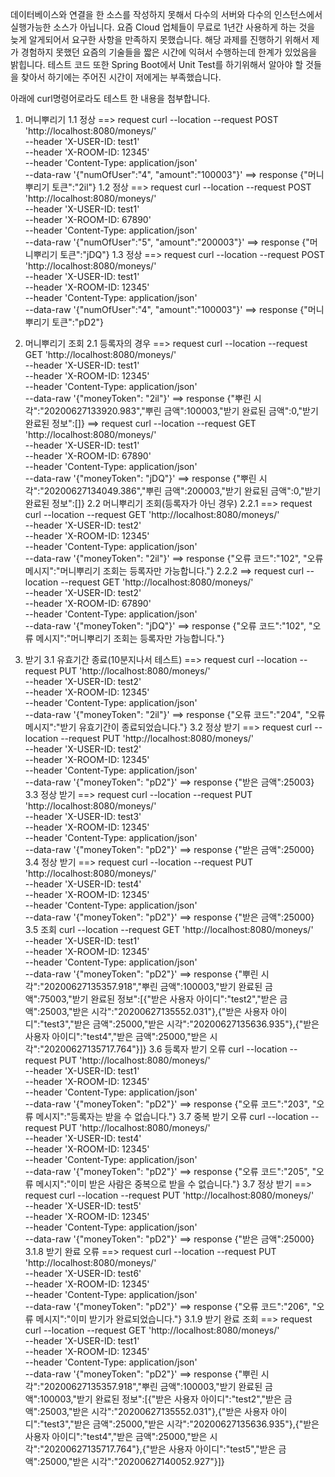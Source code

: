 데이터베이스와 연결을 한 소스를 작성하지 못해서 다수의 서버와 다수의 인스턴스에서 실행가능한 소스가 아닙니다.
요즘 Cloud 업체들이 무료로 1년간 사용하게 하는 것을 늦게 알게되어서 요구한 사항을 만족하지 못했습니다. 
해당 과제를 진행하기 위해서 제가 경험하지 못했던 요즘의 기술들을 짧은 시간에 익혀서 수행하는데 한계가 있었음을 밝힙니다.
테스트 코드 또한 Spring Boot에서 Unit Test를 하기위해서 알아야 할 것들을 찾아서 하기에는 주어진 시간이 저에게는 부족했습니다.

아래에 curl명령어로라도 테스트 한 내용을 첨부합니다.

1. 머니뿌리기
1.1 정상
==> request
curl --location --request POST 'http://localhost:8080/moneys/' \
--header 'X-USER-ID: test1' \
--header 'X-ROOM-ID: 12345' \
--header 'Content-Type: application/json' \
--data-raw '{"numOfUser":"4", "amount":"100003"}'
==> response
{"머니뿌리기 토큰":"2il"}
1.2 정상
==> request
curl --location --request POST 'http://localhost:8080/moneys/' \
--header 'X-USER-ID: test1' \
--header 'X-ROOM-ID: 67890' \
--header 'Content-Type: application/json' \
--data-raw '{"numOfUser":"5", "amount":"200003"}'
==> response
{"머니뿌리기 토큰":"jDQ"}
1.3 정상
==> request
curl --location --request POST 'http://localhost:8080/moneys/' \
--header 'X-USER-ID: test1' \
--header 'X-ROOM-ID: 12345' \
--header 'Content-Type: application/json' \
--data-raw '{"numOfUser":"4", "amount":"100003"}'
==> response
{"머니뿌리기 토큰":"pD2"}


2. 머니뿌리기 조회
2.1 등록자의 경우
==> request
curl --location --request GET 'http://localhost:8080/moneys/' \
--header 'X-USER-ID: test1' \
--header 'X-ROOM-ID: 12345' \
--header 'Content-Type: application/json' \
--data-raw '{"moneyToken": "2il"}'
==> response
{"뿌린 시각":"20200627133920.983","뿌린 금액":100003,"받기 완료된 금액":0,"받기 완료된 정보":[]}
==> request
curl --location --request GET 'http://localhost:8080/moneys/' \
--header 'X-USER-ID: test1' \
--header 'X-ROOM-ID: 67890' \
--header 'Content-Type: application/json' \
--data-raw '{"moneyToken": "jDQ"}'
==> response
{"뿌린 시각":"20200627134049.386","뿌린 금액":200003,"받기 완료된 금액":0,"받기 완료된 정보":[]}
2.2 머니뿌리기 조회(등록자가 아닌 경우)
2.2.1
==> request
curl --location --request GET 'http://localhost:8080/moneys/' \
--header 'X-USER-ID: test2' \
--header 'X-ROOM-ID: 12345' \
--header 'Content-Type: application/json' \
--data-raw '{"moneyToken": "2il"}'
==> response
{"오류 코드":"102", "오류 메시지":"머니뿌리기 조회는 등록자만 가능합니다."}
2.2.2
==> request
curl --location --request GET 'http://localhost:8080/moneys/' \
--header 'X-USER-ID: test2' \
--header 'X-ROOM-ID: 67890' \
--header 'Content-Type: application/json' \
--data-raw '{"moneyToken": "jDQ"}'
==> response
{"오류 코드":"102", "오류 메시지":"머니뿌리기 조회는 등록자만 가능합니다."}


3. 받기 
3.1 유효기간 종료(10분지나서 테스트)
==> request
curl --location --request PUT 'http://localhost:8080/moneys/' \
--header 'X-USER-ID: test2' \
--header 'X-ROOM-ID: 12345' \
--header 'Content-Type: application/json' \
--data-raw '{"moneyToken": "2il"}'
==> response
{"오류 코드":"204", "오류 메시지":"받기 유효기간이 종료되었습니다."}
3.2 정상 받기
==> request
curl --location --request PUT 'http://localhost:8080/moneys/' \
--header 'X-USER-ID: test2' \
--header 'X-ROOM-ID: 12345' \
--header 'Content-Type: application/json' \
--data-raw '{"moneyToken": "pD2"}'
==> response
{"받은 금액":25003}
3.3 정상 받기
==> request
curl --location --request PUT 'http://localhost:8080/moneys/' \
--header 'X-USER-ID: test3' \
--header 'X-ROOM-ID: 12345' \
--header 'Content-Type: application/json' \
--data-raw '{"moneyToken": "pD2"}'
==> response
{"받은 금액":25000}
3.4 정상 받기
==> request
curl --location --request PUT 'http://localhost:8080/moneys/' \
--header 'X-USER-ID: test4' \
--header 'X-ROOM-ID: 12345' \
--header 'Content-Type: application/json' \
--data-raw '{"moneyToken": "pD2"}'
==> response
{"받은 금액":25000}
3.5 조회
curl --location --request GET 'http://localhost:8080/moneys/' \
--header 'X-USER-ID: test1' \
--header 'X-ROOM-ID: 12345' \
--header 'Content-Type: application/json' \
--data-raw '{"moneyToken": "pD2"}'
==> response
{"뿌린 시각":"20200627135357.918","뿌린 금액":100003,"받기 완료된 금액":75003,"받기 완료된 정보":[{"받은 사용자 아이디":"test2","받은 금액":25003,"받은 시각":"20200627135552.031"},{"받은 사용자 아이디":"test3","받은 금액":25000,"받은 시각":"20200627135636.935"},{"받은 사용자 아이디":"test4","받은 금액":25000,"받은 시각":"20200627135717.764"}]}
3.6 등록자 받기 오류
curl --location --request PUT 'http://localhost:8080/moneys/' \
--header 'X-USER-ID: test1' \
--header 'X-ROOM-ID: 12345' \
--header 'Content-Type: application/json' \
--data-raw '{"moneyToken": "pD2"}'
==> response
{"오류 코드":"203", "오류 메시지":"등록자는 받을 수 없습니다."}
3.7 중복 받기 오류
curl --location --request PUT 'http://localhost:8080/moneys/' \
--header 'X-USER-ID: test4' \
--header 'X-ROOM-ID: 12345' \
--header 'Content-Type: application/json' \
--data-raw '{"moneyToken": "pD2"}'
==> response
{"오류 코드":"205", "오류 메시지":"이미 받은 사람은 중복으로 받을 수 없습니다."}
3.7 정상 받기
==> request
curl --location --request PUT 'http://localhost:8080/moneys/' \
--header 'X-USER-ID: test5' \
--header 'X-ROOM-ID: 12345' \
--header 'Content-Type: application/json' \
--data-raw '{"moneyToken": "pD2"}'
==> response
{"받은 금액":25000}
3.1.8 받기 완료 오류
==> request
curl --location --request PUT 'http://localhost:8080/moneys/' \
--header 'X-USER-ID: test6' \
--header 'X-ROOM-ID: 12345' \
--header 'Content-Type: application/json' \
--data-raw '{"moneyToken": "pD2"}'
==> response
{"오류 코드":"206", "오류 메시지":"이미 받기가 완료되었습니다."}
3.1.9 받기 완료 조회
==> request
curl --location --request GET 'http://localhost:8080/moneys/' \
--header 'X-USER-ID: test1' \
--header 'X-ROOM-ID: 12345' \
--header 'Content-Type: application/json' \
--data-raw '{"moneyToken": "pD2"}'
==> response
{"뿌린 시각":"20200627135357.918","뿌린 금액":100003,"받기 완료된 금액":100003,"받기 완료된 정보":[{"받은 사용자 아이디":"test2","받은 금액":25003,"받은 시각":"20200627135552.031"},{"받은 사용자 아이디":"test3","받은 금액":25000,"받은 시각":"20200627135636.935"},{"받은 사용자 아이디":"test4","받은 금액":25000,"받은 시각":"20200627135717.764"},{"받은 사용자 아이디":"test5","받은 금액":25000,"받은 시각":"20200627140052.927"}]}